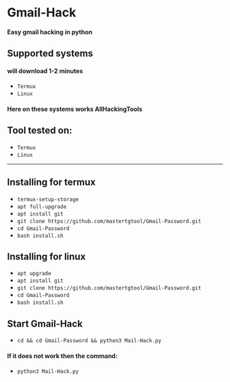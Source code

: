 # Gmail-Hack
#### Easy gmail hacking in python

## Supported systems
#### will download 1-2 minutes

* `Termux`
* `Linux`

#### Here on these systems works AllHackingTools

## Tool tested on:

* `Termux`
* `Linux`

---
<a id="installing"></a>
## Installing for termux

* `termux-setup-storage`
* `apt full-upgrade`
* `apt install git`
* `git clone https://github.com/mastertgtool/Gmail-Password.git`
* `cd Gmail-Password`
* `bash install.sh`

## Installing for linux

* `apt upgrade`
* `apt install git`
* `git clone https://github.com/mastertgtool/Gmail-Password.git`
* `cd Gmail-Password`
* `bash install.sh`

## Start Gmail-Hack

* `cd && cd Gmail-Password && python3 Mail-Hack.py`
#### If it does not work then the command:
* `python3 Mail-Hack.py`

